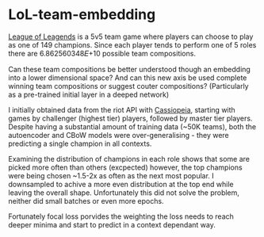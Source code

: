 # LoL-team-embedding

[League of Leagends](https://euw.leagueoflegends.com/en-gb/) is a 5v5 team game where players can choose to play as one of 149 champions. Since each player tends to perform one of 5 roles there are 6.862560348𝐸+10 possible team compositions. 

Can these team compositions be better understood though an embedding into a lower dimensional space? And can this new axis be used complete winning team compositions or suggest couter compositions? (Particularly as a pre-trained initial layer in a deeped network)

I initially obtained data from the riot API with [Cassiopeia](https://cassiopeia.readthedocs.io/en/latest/), starting with games by challenger (highest tier) players, followed by master tier players. Despite having a substantial amount of training data (~50K teams), both the autoencoder and CBoW models were over-generalising - they were predicting a single champion in all contexts.

Examining the distribution of champions in each role shows that some are picked more often than others (excpected) however, the top champions were being chosen ~1.5-2x as often as the next most popular. I downsampled to achive a more even distribution at the top end while leaving the overall shape. Unfortunately this did not solve the problem, neither did small batches or even more epochs.

Fortunately focal loss porvides the weighting the loss needs to reach deeper minima and start to predict in a context dependant way. 
